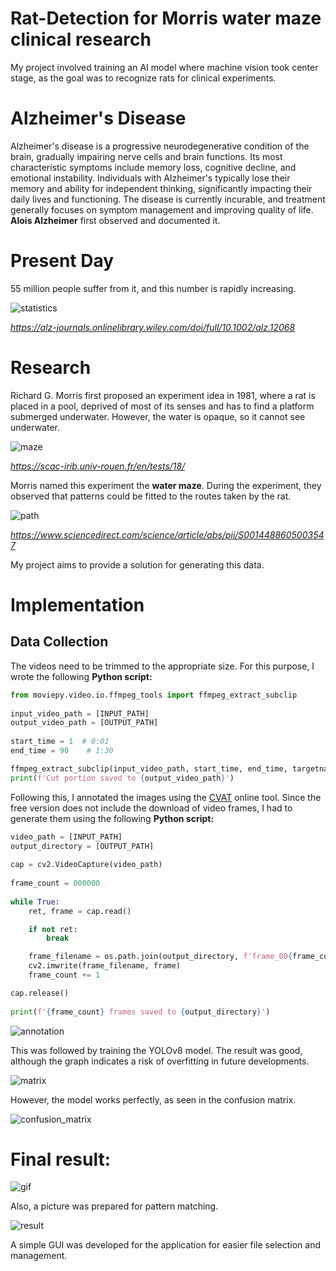 # Rat-Detection for Morris water maze clinical research
My project involved training an AI model where machine vision took center stage, as the goal was to recognize rats for clinical experiments.

# Alzheimer's Disease

Alzheimer's disease is a progressive neurodegenerative condition of the brain, gradually impairing nerve cells and brain functions. Its most characteristic symptoms include memory loss, cognitive decline, and emotional instability. Individuals with Alzheimer's typically lose their memory and ability for independent thinking, significantly impacting their daily lives and functioning. The disease is currently incurable, and treatment generally focuses on symptom management and improving quality of life. **Alois Alzheimer** first observed and documented it.


# Present Day

55 million people suffer from it, and this number is rapidly increasing.

![statistics](readme/alz.jpg)

_https://alz-journals.onlinelibrary.wiley.com/doi/full/10.1002/alz.12068_


# Research

Richard G. Morris first proposed an experiment idea in 1981, where a rat is placed in a pool, deprived of most of its senses and has to find a platform submerged underwater. However, the water is opaque, so it cannot see underwater.

![maze](readme/maze.jpeg)

_https://scac-irib.univ-rouen.fr/en/tests/18/_

Morris named this experiment the **water maze**. During the experiment, they observed that patterns could be fitted to the routes taken by the rat.

![path](readme/path.jpg)

_https://www.sciencedirect.com/science/article/abs/pii/S0014488605003547_

My project aims to provide a solution for generating this data.

# Implementation

## Data Collection

The videos need to be trimmed to the appropriate size. For this purpose, I wrote the following **Python script:**

```python
from moviepy.video.io.ffmpeg_tools import ffmpeg_extract_subclip
 
input_video_path = [INPUT_PATH]
output_video_path = [OUTPUT_PATH]
 
start_time = 1  # 0:01
end_time = 90    # 1:30

ffmpeg_extract_subclip(input_video_path, start_time, end_time, targetname=output_video_path)
print(f'Cut portion saved to {output_video_path}')
```

Following this, I annotated the images using the [CVAT](https://www.cvat.ai/) online tool. Since the free version does not include the download of video frames, I had to generate them using the following **Python script:**

```python
video_path = [INPUT_PATH]
output_directory = [OUTPUT_PATH]
 
cap = cv2.VideoCapture(video_path)
 
frame_count = 000000
 
while True:
    ret, frame = cap.read()

    if not ret:
        break

    frame_filename = os.path.join(output_directory, f'frame_00{frame_count:04d}.PNG')
    cv2.imwrite(frame_filename, frame)
    frame_count += 1

cap.release()
 
print(f'{frame_count} frames saved to {output_directory}')
```

![annotation](readme/annot.png)

This was followed by training the YOLOv8 model. The result was good, although the graph indicates a risk of overfitting in future developments.

![matrix](readme/results.png)

However, the model works perfectly, as seen in the confusion matrix.

![confusion_matrix](readme/confusion_matrix.png)

# Final result:

![gif](readme/gif.gif)

Also, a picture was prepared for pattern matching.

![result](readme/result.png)

A simple GUI was developed for the application for easier file selection and management.


